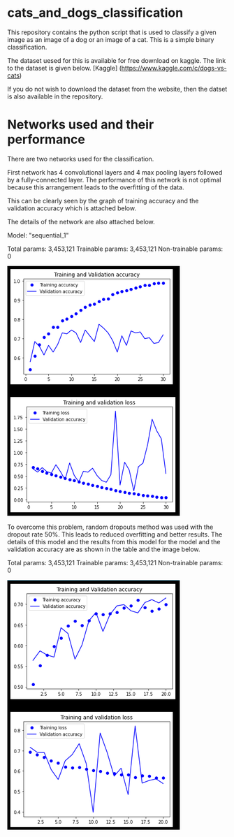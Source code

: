 # cats_and_dogs_classification
This repository contains the python script that is used to classify a given image as an image of a dog or an image of a cat. This is a simple binary classification. 

The dataset uesed for this is available for free download on kaggle. The link to the dataset is given below.
[Kaggle] (https://www.kaggle.com/c/dogs-vs-cats)

If you do not wish to download the dataset from the website, then the datset is also available in the repository. 

# Networks used and their performance

There are two networks used for the classification. 

First network has 4 convolutional layers and 4 max pooling layers followed by a fully-connected layer. The performance of this network is not optimal because this 
arrangement leads to the overfitting of the data. 

This can be clearly seen by the graph of training accuracy and the validation accuracy which is attached below. 

The details of the network are also attached below. 

Model: "sequential_1"


Total params: 3,453,121
Trainable params: 3,453,121
Non-trainable params: 0 




![Model_Performance_sequential_1](https://github.com/ShubhamAbhayDeshpande/cats_and_dogs_classification/blob/main/Sequential_1.png)

To overcome this problem, random dropouts method was used with the dropout rate 50%. This leads to reduced overfitting and better results. 
The details of this model and the results from this model for the model and the validation accuracy are as shown in the table and the image below.


Total params: 3,453,121
Trainable params: 3,453,121
Non-trainable params: 0


![Model_Performance_sequential_2](https://github.com/ShubhamAbhayDeshpande/cats_and_dogs_classification/blob/main/Sequential_2.png)
